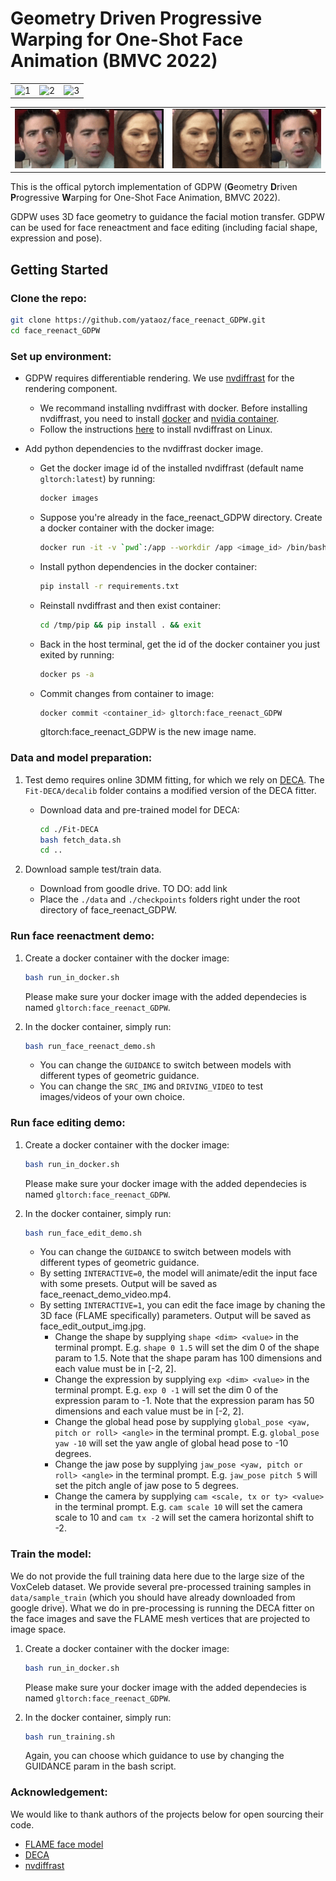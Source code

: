 # Geometry Driven Progressive Warping for One-Shot Face Animation (BMVC 2022)

<table>
  <tr>
    <td> <img src="assets/animation_obama.gif" alt="1" width=180 height=180px ></td>
    <td> <img src="assets/animation_queen.gif" alt="2" width=180 height=180px ></td>
    <td> <img src="assets/animation_tom.gif" alt="3" width=180 height=180px ></td>
   </tr> 
</table>
<table>
   <tr>
    <td> <img src="assets/reenact1.gif" alt="1" width=275px height=95px ></td>
    <td> <img src="assets/reenact2.gif" alt="2" width=275px height=95px ></td>
   </tr>
</table>

This is the offical pytorch implementation of GDPW (**G**eometry **D**riven **P**rogressive **W**arping for One-Shot Face Animation, BMVC 2022).

GDPW uses 3D face geometry to guidance the facial motion transfer. GDPW can be used for face reneactment and face editing (including facial shape, expression and pose).


## Getting Started
### Clone the repo:
 ```bash
 git clone https://github.com/yataoz/face_reenact_GDPW.git
 cd face_reenact_GDPW
 ```  
### Set up environment: 
- GDPW requires differentiable rendering. We use [nvdiffrast](https://github.com/NVlabs/nvdiffrast) for the rendering component.  
    - We recommand installing nvdiffrast with docker. Before installing nvdiffrast, you need to install [docker](https://docs.docker.com/engine/install/ubuntu/) and [nvidia container](https://docs.nvidia.com/datacenter/cloud-native/container-toolkit/install-guide.html#pre-requisites). 
    - Follow the instructions [here](https://nvlabs.github.io/nvdiffrast/) to install nvdiffrast on Linux. 
    
- Add python dependencies to the nvdiffrast docker image.
    - Get the docker image id of the installed nvdiffrast (default name `gltorch:latest`) by running:
        ```bash
        docker images
        ```
    - Suppose you're already in the face_reenact_GDPW directory. Create a docker container with the docker image:
        ```bash
        docker run -it -v `pwd`:/app --workdir /app <image_id> /bin/bash
        ```
    - Install python dependencies in the docker container:
        ```bash
        pip install -r requirements.txt
        ```
    - Reinstall nvdiffrast and then exist container:
        ```bash
        cd /tmp/pip && pip install . && exit
        ```
    - Back in the host terminal, get the id of the docker container you just exited by running:
        ```bash
        docker ps -a
        ```
    - Commit changes from container to image:
        ```bash
        docker commit <container_id> gltorch:face_reenact_GDPW
        ```
        gltorch:face_reenact_GDPW is the new image name.

### Data and model preparation:
1. Test demo requires online 3DMM fitting, for which we rely on [DECA](https://github.com/YadiraF/DECA). The `Fit-DECA/decalib` folder contains a modified version of the DECA fitter. 

    - Download data and pre-trained model for DECA:
        ```bash
        cd ./Fit-DECA
        bash fetch_data.sh
        cd ..
        ```
2. Download sample test/train data.
    - Download from goodle drive. TO DO: add link
    - Place the `./data` and `./checkpoints` folders right under the root directory of face_reenact_GDPW.
        
### Run face reenactment demo:
1. Create a docker container with the docker image:
    ```bash
    bash run_in_docker.sh
    ```
    Please make sure your docker image with the added dependecies is named `gltorch:face_reenact_GDPW`.

2. In the docker container, simply run:
    ```bash
    bash run_face_reenact_demo.sh
    ```
    - You can change the `GUIDANCE` to switch between models with different types of geometric guidance.
    - You can change the `SRC_IMG` and `DRIVING_VIDEO` to test images/videos of your own choice.

### Run face editing demo:
1. Create a docker container with the docker image:
    ```bash
    bash run_in_docker.sh
    ```
    Please make sure your docker image with the added dependecies is named `gltorch:face_reenact_GDPW`.

2. In the docker container, simply run:
    ```bash
    bash run_face_edit_demo.sh
    ```
    - You can change the `GUIDANCE` to switch between models with different types of geometric guidance.
    - By setting `INTERACTIVE=0`, the model will animate/edit the input face with some presets. Output will be saved as face_reenact_demo_video.mp4.
    - By setting `INTERACTIVE=1`, you can edit the face image by chaning the 3D face (FLAME specifically) parameters. Output will be saved as face_edit_output_img.jpg.
        - Change the shape by supplying `shape <dim> <value>` in the terminal prompt. E.g. `shape 0 1.5` will set the dim 0 of the shape param to 1.5. Note that the shape param has 100 dimensions and each value must be in [-2, 2].
        - Change the expression by supplying `exp <dim> <value>` in the terminal prompt. E.g. `exp 0 -1` will set the dim 0 of the expression param to -1. Note that the expression param has 50 dimensions and each value must be in [-2, 2].
        - Change the global head pose by supplying `global_pose <yaw, pitch or roll> <angle>` in the terminal prompt. E.g. `global_pose yaw -10` will set the yaw angle of global head pose to -10 degrees.
        - Change the jaw pose by supplying `jaw_pose <yaw, pitch or roll> <angle>` in the terminal prompt. E.g. `jaw_pose pitch 5` will set the pitch angle of jaw pose to 5 degrees. 
        - Change the camera by supplying `cam <scale, tx or ty> <value>` in the terminal prompt. E.g. `cam scale 10` will set the camera scale to 10 and `cam tx -2` will set the camera horizontal shift to -2. 

### Train the model:
We do not provide the full training data here due to the large size of the VoxCeleb dataset. We provide several pre-processed training samples in `data/sample_train` (which you should have already downloaded from google drive). What we do in pre-processing is running the DECA fitter on the face images and save the FLAME mesh vertices that are projected to image space.

1. Create a docker container with the docker image:
    ```bash
    bash run_in_docker.sh
    ```
    Please make sure your docker image with the added dependecies is named `gltorch:face_reenact_GDPW`.

2. In the docker container, simply run:
    ```bash
    bash run_training.sh
    ```
    Again, you can choose which guidance to use by changing the GUIDANCE param in the bash script.

### Acknowledgement:
We would like to thank authors of the projects below for open sourcing their code.
- [FLAME face model](https://flame.is.tue.mpg.de/)
- [DECA](https://github.com/YadiraF/DECA)
- [nvdiffrast](https://github.com/NVlabs/nvdiffrast)